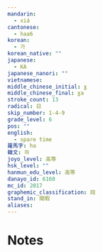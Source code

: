 ```yaml
---
mandarin:
  - xiá
cantonese:
  - haa6
korean:
  - 가
korean_native: ""
japanese:
  - KA
japanese_nanori: ""
vietnamese:
middle_chinese_initial: ɣ
middle_chinese_final: ɣa
stroke_count: 13
radical: 日
skip_number: 1-4-9
grade_level: 6
pos: ""
english:
  - spare time
羅馬字: ha
韓文: 하
joyo_level: 高等
hsk_level: ""
hanmun_edu_level: 高等
danayo_id: 6160
mc_id: 2017
graphemic_classification: 叚
stand_in: 閑暇
aliases:
---
```


# Notes
